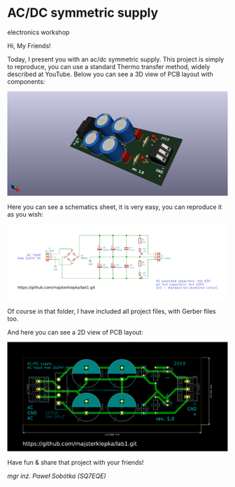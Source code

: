 # AC/DC symmetric supply
electronics workshop

Hi, My Friends!

Today, I present you with an ac/dc symmetric supply. This project is simply to reproduce, you can use a standard Thermo transfer method, widely described at YouTube. Below you can see a 3D view of PCB layout with components:

![pict. 1](https://github.com/majsterklepka/lab1/raw/master/high_power_sym_supply/drawings/high_power_sym_supply.png "3D view of PCB layout with components")

Here you can see a schematics sheet, it is very easy, you can reproduce it as you wish:

![pict. 2](https://github.com/majsterklepka/lab1/raw/master/high_power_sym_supply/drawings/high_power_sym_supply-sheet.png "Schematics sheet")

Of course in that folder, I have included all project files, with Gerber files too.

And here you can see a 2D view of PCB layout:

![pict. 3](https://github.com/majsterklepka/lab1/raw/master/high_power_sym_supply/drawings/high_power_sym_supply-brd.png "2D view of PCB layout")

Have fun & share that project with your friends!

_mgr inż. Paweł Sobótka (SQ7EQE)_
